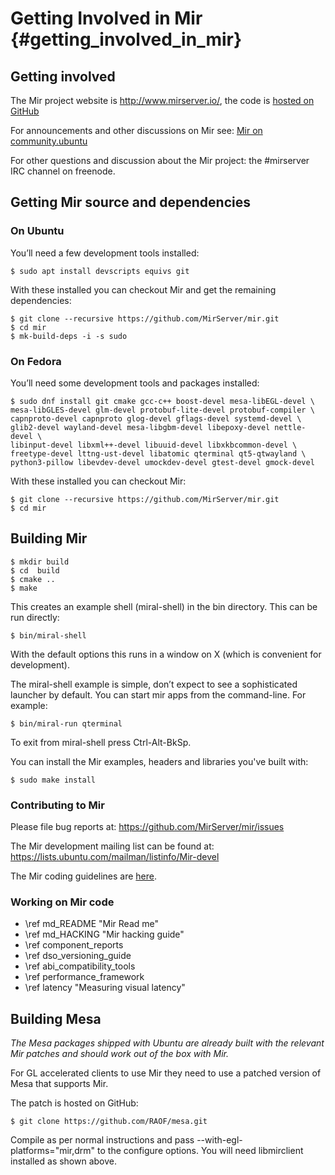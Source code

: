 # Getting Involved in Mir  {#getting_involved_in_mir}

## Getting involved

The Mir project website is <http://www.mirserver.io/>, 
the code is [hosted on GitHub](https://github.com/MirServer) 

For announcements and other discussions on Mir see: 
[Mir on community.ubuntu](https://community.ubuntu.com/c/mir) 

For other questions and discussion about the Mir project: 
the \#mirserver IRC channel on freenode.


## Getting Mir source and dependencies
###  On Ubuntu

You’ll need a few development tools installed:

    $ sudo apt install devscripts equivs git

With these installed you can checkout Mir and get the remaining dependencies:

    $ git clone --recursive https://github.com/MirServer/mir.git
    $ cd mir
    $ mk-build-deps -i -s sudo

### On Fedora

You’ll need some development tools and packages installed:

    $ sudo dnf install git cmake gcc-c++ boost-devel mesa-libEGL-devel \
    mesa-libGLES-devel glm-devel protobuf-lite-devel protobuf-compiler \
    capnproto-devel capnproto glog-devel gflags-devel systemd-devel \
    glib2-devel wayland-devel mesa-libgbm-devel libepoxy-devel nettle-devel \
    libinput-devel libxml++-devel libuuid-devel libxkbcommon-devel \
    freetype-devel lttng-ust-devel libatomic qterminal qt5-qtwayland \
    python3-pillow libevdev-devel umockdev-devel gtest-devel gmock-devel

With these installed you can checkout Mir:

    $ git clone --recursive https://github.com/MirServer/mir.git
    $ cd mir

Building Mir
------------

    $ mkdir build
    $ cd  build
    $ cmake ..
    $ make

This creates an example shell (miral-shell) in the bin directory. This can be
run directly:

    $ bin/miral-shell

With the default options this runs in a window on X (which is convenient for
development).

The miral-shell example is simple, don’t expect to see a sophisticated launcher
by default. You can start mir apps from the command-line. For example:

    $ bin/miral-run qterminal

To exit from miral-shell press Ctrl-Alt-BkSp.

You can install the Mir examples, headers and libraries you've built with:
  
    $ sudo make install

### Contributing to Mir

Please file bug reports at: https://github.com/MirServer/mir/issues

The Mir development mailing list can be found at: https://lists.ubuntu.com/mailman/listinfo/Mir-devel

The Mir coding guidelines are [here](cppguide/index.html).

### Working on Mir code

 - \ref md_README  "Mir Read me"
 - \ref md_HACKING "Mir hacking guide"
 - \ref component_reports
 - \ref dso_versioning_guide
 - \ref abi_compatibility_tools
 - \ref performance_framework
 - \ref latency "Measuring visual latency"

## Building Mesa

_The Mesa packages shipped with Ubuntu are already built with the relevant Mir patches
and should work out of the box with Mir._

For GL accelerated clients to use Mir they need to use a patched version of Mesa
that supports Mir.

The patch is hosted on GitHub:

    $ git clone https://github.com/RAOF/mesa.git

Compile as per normal instructions and pass --with-egl-platforms="mir,drm" to
the configure options. You will need libmirclient installed as shown above.
